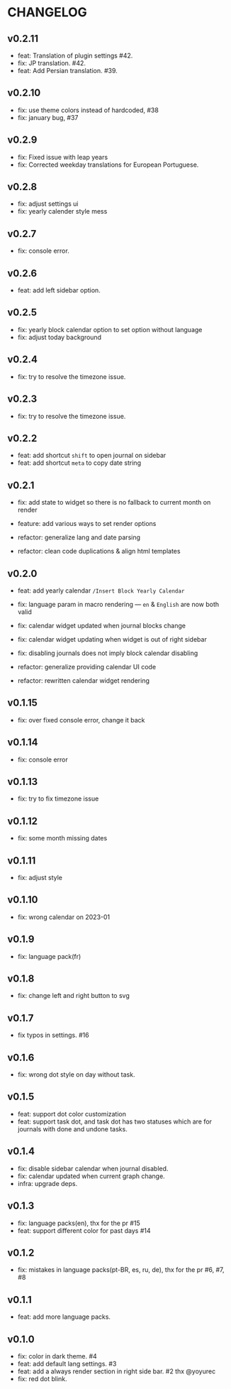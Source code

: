 # CHANGELOG

## v0.2.11

- feat: Translation of plugin settings #42.
- fix: JP translation. #42.
- feat: Add Persian translation. #39.

## v0.2.10

- fix: use theme colors instead of hardcoded, #38
- fix: january bug, #37

## v0.2.9

- fix: Fixed issue with leap years
- fix: Corrected weekday translations for European Portuguese.

## v0.2.8

- fix: adjust settings ui
- fix: yearly calender style mess

## v0.2.7

- fix: console error.

## v0.2.6

- feat: add left sidebar option.

## v0.2.5

- fix: yearly block calendar option to set option without language
- fix: adjust today background

## v0.2.4

- fix: try to resolve the timezone issue.

## v0.2.3

- fix: try to resolve the timezone issue.

## v0.2.2

- feat: add shortcut `shift` to open journal on sidebar
- feat: add shortcut `meta` to copy date string

## v0.2.1

- fix: add state to widget so there is no fallback to current month on render

- feature: add various ways to set render options

- refactor: generalize lang and date parsing
- refactor: clean code duplications & align html templates

## v0.2.0

- feat: add yearly calendar `/Insert Block Yearly Calendar`

- fix: language param in macro rendering — `en` & `English` are now both valid
- fix: calendar widget updated when journal blocks change
- fix: calendar widget updating when widget is out of right sidebar
- fix: disabling journals does not imply block calendar disabling

- refactor: generalize providing calendar UI code
- refactor: rewritten calendar widget rendering

## v0.1.15

- fix: over fixed console error, change it back

## v0.1.14

- fix: console error

## v0.1.13

- fix: try to fix timezone issue

## v0.1.12

- fix: some month missing dates

## v0.1.11

- fix: adjust style

## v0.1.10

- fix: wrong calendar on 2023-01

## v0.1.9

- fix: language pack(fr)

## v0.1.8

- fix: change left and right button to svg

## v0.1.7

- fix typos in settings. #16

## v0.1.6

- fix: wrong dot style on day without task.

## v0.1.5

- feat: support dot color customization
- feat: support task dot, and task dot has two statuses which are for journals with done and undone tasks.

## v0.1.4

- fix: disable sidebar calendar when journal disabled.
- fix: calendar updated when current graph change.
- infra: upgrade deps.

## v0.1.3

- fix: language packs(en), thx for the pr #15
- feat: support different color for past days #14

## v0.1.2

- fix: mistakes in language packs(pt-BR, es, ru, de), thx for the pr #6, #7, #8

## v0.1.1

- feat: add more language packs.

## v0.1.0

- fix: color in dark theme. #4
- feat: add default lang settings. #3
- feat: add a always render section in right side bar. #2 thx @yoyurec
- fix: red dot blink.
